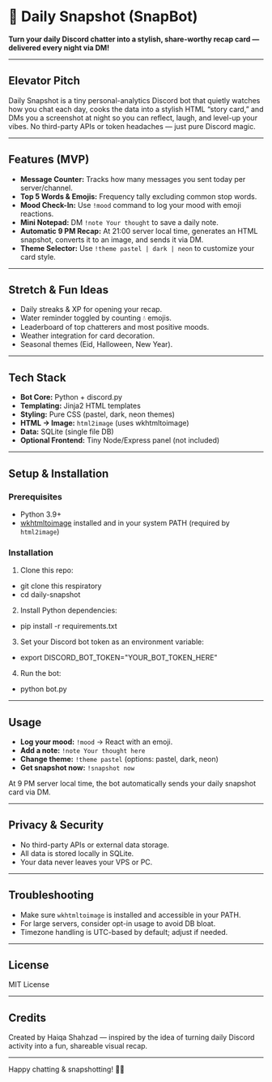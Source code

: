 # 📸 Daily Snapshot (SnapBot)

**Turn your daily Discord chatter into a stylish, share-worthy recap card — delivered every night via DM!**

---

## Elevator Pitch

Daily Snapshot is a tiny personal-analytics Discord bot that quietly watches how you chat each day, cooks the data into a stylish HTML “story card,” and DMs you a screenshot at night so you can reflect, laugh, and level-up your vibes. No third-party APIs or token headaches — just pure Discord magic.

---

## Features (MVP)

- **Message Counter:** Tracks how many messages you sent today per server/channel.
- **Top 5 Words & Emojis:** Frequency tally excluding common stop words.
- **Mood Check-In:** Use `!mood` command to log your mood with emoji reactions.
- **Mini Notepad:** DM `!note Your thought` to save a daily note.
- **Automatic 9 PM Recap:** At 21:00 server local time, generates an HTML snapshot, converts it to an image, and sends it via DM.
- **Theme Selector:** Use `!theme pastel | dark | neon` to customize your card style.

---

## Stretch & Fun Ideas

- Daily streaks & XP for opening your recap.
- Water reminder toggled by counting 💧 emojis.
- Leaderboard of top chatterers and most positive moods.
- Weather integration for card decoration.
- Seasonal themes (Eid, Halloween, New Year).

---

## Tech Stack

- **Bot Core:** Python + discord.py
- **Templating:** Jinja2 HTML templates
- **Styling:** Pure CSS (pastel, dark, neon themes)
- **HTML → Image:** `html2image` (uses wkhtmltoimage)
- **Data:** SQLite (single file DB)
- **Optional Frontend:** Tiny Node/Express panel (not included)

---

## Setup & Installation

### Prerequisites

- Python 3.9+
- [wkhtmltoimage](https://wkhtmltopdf.org/downloads.html) installed and in your system PATH (required by `html2image`)

### Installation

1. Clone this repo:
- git clone this respiratory
- cd daily-snapshot


2. Install Python dependencies:
- pip install -r requirements.txt


3. Set your Discord bot token as an environment variable:
- export DISCORD_BOT_TOKEN="YOUR_BOT_TOKEN_HERE"

4. Run the bot:
- python bot.py


---

## Usage

- **Log your mood:** `!mood` → React with an emoji.
- **Add a note:** `!note Your thought here`
- **Change theme:** `!theme pastel` (options: pastel, dark, neon)
- **Get snapshot now:** `!snapshot now`

At 9 PM server local time, the bot automatically sends your daily snapshot card via DM.

---

## Privacy & Security

- No third-party APIs or external data storage.
- All data is stored locally in SQLite.
- Your data never leaves your VPS or PC.

---

## Troubleshooting

- Make sure `wkhtmltoimage` is installed and accessible in your PATH.
- For large servers, consider opt-in usage to avoid DB bloat.
- Timezone handling is UTC-based by default; adjust if needed.

---

## License

MIT License

---

## Credits

Created by Haiqa Shahzad — inspired by the idea of turning daily Discord activity into a fun, shareable visual recap.

---

Happy chatting & snapshotting! 📸✨

